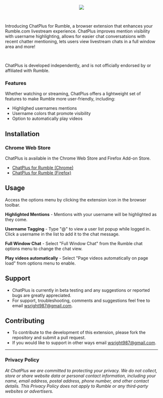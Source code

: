 <p align="center">
  <img src="https://i.imgur.com/05NHmoU.png" />
</p>

<br/>

<p align=""> 
  Introducing ChatPlus for Rumble, a browser extension that enhances your Rumble.com livestream experience. 
  ChatPlus improves mention visibility with username highlighting, allows for easier chat conversatsions with recent chatter mentioning, lets users view livestream chats in a full window area and more!   
</p>

<br/>

<p align="">ChatPlus is developed independently, and is not officially endorsed by or affiliated with Rumble.</p>

### Features 

Whether watching or streaming, ChatPlus offers a lightweight set of features to make Rumble more user-friendly, including:

- Highlighed usernames mentions 
- Username colors that promote visibility
- Option to automatically play videos

## Installation

### Chrome Web Store 

ChatPlus is available in the Chrome Web Store and Firefox Add-on Store. 
- [ChatPlus for Rumble (Chrome)](https://chrome.google.com/webstore/detail/chatplus-for-rumble/odlcomopigapcpmlpmmmhlhegajembio?hl=en&authuser=0)
- [ChatPlus for Rumble (Firefox)](https://addons.mozilla.org/en-US/firefox/addon/chatplus-for-rumble/)

## Usage

Access the options menu by clicking the extension icon in the browser toolbar.

**Highlighted Mentions** - Mentions with your username will be highlighted as they come.

**Username Tagging** - Type "@" to view a user list popup while logged in. Click a username in the list to add it to the chat message.

**Full Window Chat** - Select "Full Window Chat" from the Rumble chat options menu to change the chat view.

**Play videos automatically** - Select "Page videos automatically on page load" from options menu to enable.

## Support
- ChatPlus is currently in beta testing and any suggestions or reported bugs are greatly appreciated. 
- For support, troubleshooting, comments and suggestions feel free to email wsright987@gmail.com. 

## Contributing
- To contribute to the development of this extension, please fork the repository and submit a pull request.
- If you would like to support in other ways email wsright987@gmail.com.

---

### Privacy Policy

*At ChatPlus we are committed to protecting your privacy. We do not collect, store or share website data or personal contact information, including your name, email address, postal address, phone number, and other contact details. This Privacy Policy does not apply to Rumble or any third-party websites or advertisers.*
